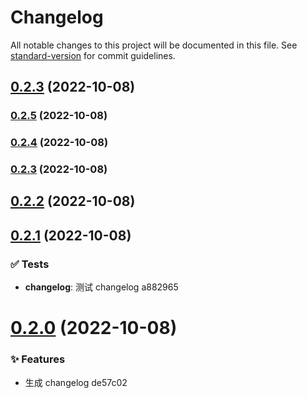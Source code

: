 # Changelog

All notable changes to this project will be documented in this file. See [standard-version](https://github.com/conventional-changelog/standard-version) for commit guidelines.

## [0.2.3](/compare/v0.2.5...v0.2.3) (2022-10-08)

### [0.2.5](///compare/v0.2.4...v0.2.5) (2022-10-08)

### [0.2.4](///compare/v0.2.3...v0.2.4) (2022-10-08)

### [0.2.3](///compare/v0.2.2...v0.2.3) (2022-10-08)

## [0.2.2](/compare/v0.2.1...v0.2.2) (2022-10-08)

## [0.2.1](/compare/v0.2.0...v0.2.1) (2022-10-08)

### ✅ Tests

- **changelog**: 测试 changelog a882965

# [0.2.0](/compare/v0.1.7...v0.2.0) (2022-10-08)

### ✨ Features

- 生成 changelog de57c02
